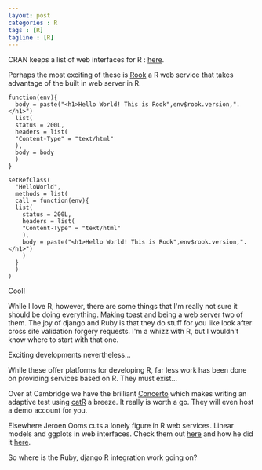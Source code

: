 ```yaml
---
layout: post
categories : R
tags : [R]
tagline : [R]
---
```


CRAN keeps a list of web interfaces for R : <A href="http://cran.r-project.org/doc/FAQ/R-FAQ.html#R-Web-Interfaces">here</A>.

Perhaps the most exciting of these is <A href="http://jeffreyhorner.tumblr.com/post/4723187316/introducing-rook">Rook</A> a R web service that takes advantage of the built in web server in R.

    function(env){
      body = paste("<h1>Hello World! This is Rook",env$rook.version,".</h1>")
      list(
      status = 200L,
      headers = list(
      "Content-Type" = "text/html"
      ),
      body = body
      )
    }

    setRefClass(
      "HelloWorld",
      methods = list(
      call = function(env){
      list(
        status = 200L,
        headers = list(
        "Content-Type" = "text/html"
        ),
        body = paste("<h1>Hello World! This is Rook",env$rook.version,".</h1>")
        )
      }
      )
    )

Cool!

While I love R, however, there are some things that I'm really not sure it should be doing everything. Making toast and being a web server two of them. The joy of django and Ruby is that they do stuff for you like look after cross site validation forgery requests. I'm a whizz with R, but I wouldn't know where to start with that one.

Exciting developments nevertheless...

While these offer platforms for developing R, far less work has been done on providing services based on R. They must exist...

Over at Cambridge we have the brilliant <A href="http://www.psychometrics.cam.ac.uk/news.41.htm">Concerto</A> which makes writing an adaptive test using <A href="http://cran.r-project.org/web/packages/catR/index.html">catR</A> a breeze. It really is worth a go. They will even host a demo account for you.

Elsewhere Jeroen Ooms cuts a lonely figure in R web services. Linear models and ggplots in web interfaces. Check them out <A  href="http://www.stat.ucla.edu/~jeroen/">here</A> and how he did it <A href="http://www.stat.ucla.edu/~jeroen/files/barug2010.pdf">here</A>.

So where is the Ruby, django R integration work going on?





